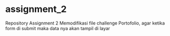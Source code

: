 # assignment_2
Repository Assignment 2 Memodifikasi file challenge Portofolio, agar ketika form di submit maka data nya akan tampil di layar
